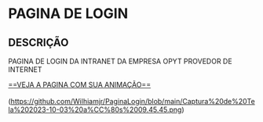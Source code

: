 # PAGINA DE LOGIN 

## DESCRIÇÃO 

PAGINA DE LOGIN DA INTRANET DA EMPRESA OPYT PROVEDOR DE INTERNET

[==VEJA A PAGINA COM SUA ANIMAÇÃO==](https://wilhiamjr.github.io/PaginaLogin/)<br><br>
(https://github.com/Wilhiamjr/PaginaLogin/blob/main/Captura%20de%20Tela%202023-10-03%20a%CC%80s%2009.45.45.png)

